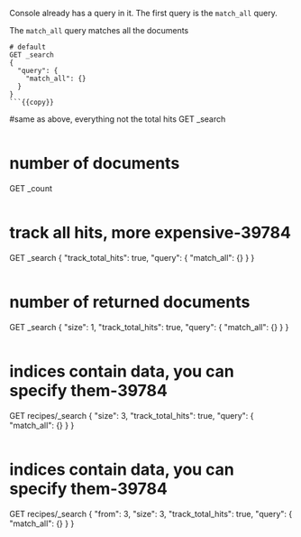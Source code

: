Console already has a query in it. The first query is the `match_all` query.

The `match_all` query matches all the documents 

```
# default
GET _search
{
  "query": {
    "match_all": {}
  }
}
```{{copy}}

```
#same as above, everything not the total hits
GET _search
```{{copy}}

```
# number of documents
GET _count
```{{copy}}

```
# track all hits, more expensive-39784
GET _search
{
  "track_total_hits": true,
  "query": {
    "match_all": {}
  }
}
```{{copy}}

```
# number of returned documents
GET _search
{
  "size": 1, 
  "track_total_hits": true,
  "query": {
    "match_all": {}
  }
}
```{{copy}}

```
# indices contain data, you can specify them-39784
GET recipes/_search
{
  "size": 3, 
  "track_total_hits": true,
  "query": {
    "match_all": {}
  }
}
```{{copy}}

```
# indices contain data, you can specify them-39784
GET recipes/_search
{
  "from": 3,
  "size": 3, 
  "track_total_hits": true,
  "query": {
    "match_all": {}
  }
}
```{{copy}}
